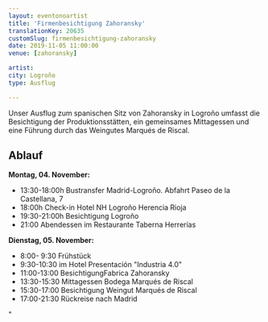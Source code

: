 ```yaml
---
layout: eventonoartist
title: 'Firmenbesichtigung Zahoransky'
translationKey: 20635
customSlug: firmenbesichtigung-zahoransky
date: 2019-11-05 11:00:00
venue: [zahoransky]

artist: 
city: Logroño
type: Ausflug

---
```

Unser Ausflug zum spanischen Sitz von Zahoransky in Logroño umfasst die Besichtigung der Produktionsstätten, ein gemeinsames Mittagessen und eine Führung durch das Weingutes Marqués de Riscal.



## Ablauf

<strong>Montag, 04. November:</strong>

<ul>

 <li>13:30-18:00h Bustransfer Madrid-Logroño. Abfahrt Paseo de la Castellana, 7</li>

 <li>18:00h Check-in Hotel NH Logroño Herencia Rioja</li>

 <li>19:30-21:00h Besichtigung Logroño</li>

 <li>21:00 Abendessen im Restaurante Taberna Herrerías</li>

</ul>

<strong>Dienstag, 05. November:</strong>

<ul>

 <li>8:00- 9:30 Frühstück</li>

 <li>9:30-10:30 im Hotel Presentación "Industria 4.0"</li>

 <li>11:00-13:00 BesichtigungFabrica Zahoransky</li>

 <li>13:30-15:30 Mittagessen Bodega Marqués de Riscal</li>

 <li>15:30-17:00 Besichtigung Weingut Marqués de Riscal</li>

 <li>17:00-21:30 Rückreise nach Madrid</li>

</ul>"
